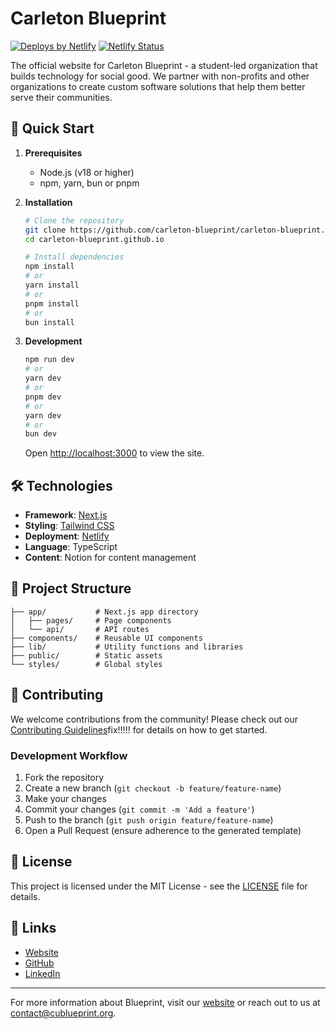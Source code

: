 # Carleton Blueprint

[![Deploys by Netlify](https://www.netlify.com/v3/img/components/netlify-dark.svg)](https://www.netlify.com)
[![Netlify Status](https://api.netlify.com/api/v1/badges/02b05bac-6473-4668-b48a-1f225ed3e7c1/deploy-status)](https://app.netlify.com/sites/cublueprint/deploys)

The official website for Carleton Blueprint - a student-led organization that builds technology for social good. We partner with non-profits and other organizations to create custom software solutions that help them better serve their communities.

## 🚀 Quick Start

1. **Prerequisites**

   - Node.js (v18 or higher)
   - npm, yarn, bun or pnpm

2. **Installation**

   ```bash
   # Clone the repository
   git clone https://github.com/carleton-blueprint/carleton-blueprint.github.io.git
   cd carleton-blueprint.github.io

   # Install dependencies
   npm install
   # or
   yarn install
   # or
   pnpm install
   # or
   bun install
   ```

3. **Development**
   ```bash
   npm run dev
   # or
   yarn dev
   # or
   pnpm dev
   # or
   yarn dev
   # or
   bun dev
   ```
   Open [http://localhost:3000](http://localhost:3000) to view the site.

## 🛠️ Technologies

- **Framework**: [Next.js](https://nextjs.org/)
- **Styling**: [Tailwind CSS](https://tailwindcss.com/)
- **Deployment**: [Netlify](https://www.netlify.com/)
- **Language**: TypeScript
- **Content**: Notion for content management

## 📁 Project Structure

```
├── app/           # Next.js app directory
│   ├── pages/     # Page components
│   └── api/       # API routes
├── components/    # Reusable UI components
├── lib/           # Utility functions and libraries
├── public/        # Static assets
└── styles/        # Global styles
```

## 🤝 Contributing

We welcome contributions from the community! Please check out our [Contributing Guidelines](CONTRIBUTING.md)fix!!!!! for details on how to get started.

### Development Workflow

1. Fork the repository
2. Create a new branch (`git checkout -b feature/feature-name`)
3. Make your changes
4. Commit your changes (`git commit -m 'Add a feature'`)
5. Push to the branch (`git push origin feature/feature-name`)
6. Open a Pull Request (ensure adherence to the generated template)

## 📝 License

This project is licensed under the MIT License - see the [LICENSE](LICENSE) file for details.

## 🔗 Links

- [Website](https://cublueprint.org)
- [GitHub](https://github.com/carleton-blueprint)
- [LinkedIn](https://www.linkedin.com/company/carleton-blueprint)

---

For more information about Blueprint, visit our [website](https://cublueprint.org) or reach out to us at [contact@cublueprint.org](mailto:contact@cublueprint.org).
